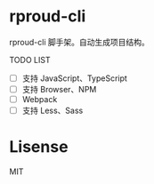 # rproud-cli
rproud-cli 脚手架。自动生成项目结构。

TODO LIST
- [ ] 支持 JavaScript、TypeScript
- [ ] 支持 Browser、NPM
- [ ] Webpack
- [ ] 支持 Less、Sass

# Lisense
MIT
